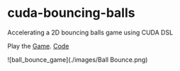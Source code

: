 # cuda-bouncing-balls
Accelerating a 2D bouncing balls game using CUDA DSL

Play the [Game](https://covidchaos.github.io/). [Code](https://github.com/sundar7D0/covid-chaos)

![ball_bounce_game](./images/Ball Bounce.png)

